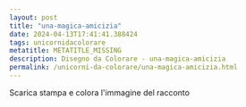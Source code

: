 ```yaml
---
layout: post
title: "una-magica-amicizia"
date: 2024-04-13T17:41:41.388424
tags: unicornidacolorare
metatitle: METATITLE_MISSING
description: Disegno da Colorare - una-magica-amicizia
permalink: /unicorni-da-colorare/una-magica-amicizia.html
---
```

Scarica stampa e colora l'immagine del racconto
        